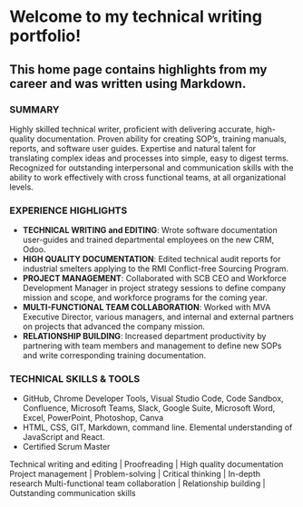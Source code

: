# Welcome to my technical writing portfolio!

## This home page contains highlights from my career and was written using Markdown.

### SUMMARY
Highly skilled technical writer, proficient with delivering accurate, high-quality documentation. Proven ability for creating SOP’s, training manuals, reports, and software user guides. Expertise and natural talent for translating complex ideas and processes into simple, easy to digest terms. Recognized for outstanding interpersonal and communication skills with the ability to work effectively with cross functional teams, at all organizational levels.


### EXPERIENCE HIGHLIGHTS
- **TECHNICAL WRITING and EDITING**: Wrote software documentation user-guides and trained departmental employees on the new CRM, Odoo.
- **HIGH QUALITY DOCUMENTATION**: Edited technical audit reports for industrial smelters applying to the RMI Conflict-free Sourcing Program.
- **PROJECT MANAGEMENT**: Collaborated with SCB CEO and Workforce Development Manager in project strategy sessions to define company mission and scope, and workforce programs for the coming year. 
- **MULTI-FUNCTIONAL TEAM COLLABORATION**: Worked with MVA Executive Director, various managers, and internal and external partners on projects that advanced the company mission.
- **RELATIONSHIP BUILDING**: Increased department productivity by partnering with team members and management to define new SOPs and write corresponding training documentation.


### TECHNICAL SKILLS & TOOLS
- GitHub, Chrome Developer Tools, Visual Studio Code, Code Sandbox, Confluence, Microsoft Teams, Slack, Google Suite, Microsoft Word, Excel, PowerPoint, Photoshop, Canva
- HTML, CSS, GIT, Markdown, command line. Elemental understanding of JavaScript and React. 
- Certified Scrum Master




Technical writing and editing | Proofreading | High quality documentation
Project management | Problem-solving | Critical thinking | In-depth research
Multi-functional team collaboration | Relationship building | Outstanding communication skills

